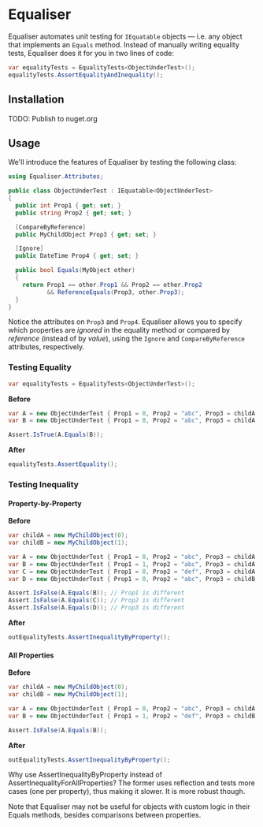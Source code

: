 # Equaliser

Equaliser automates unit testing for `IEquatable` objects –– i.e. any object that implements an `Equals` method. Instead of manually writing equality tests, Equaliser does it for you in two lines of code:

```csharp
var equalityTests = EqualityTests<ObjectUnderTest>();
equalityTests.AssertEqualityAndInequality();
```

## Installation

TODO: Publish to nuget.org

## Usage

We'll introduce the features of Equaliser by testing the following class:

```csharp
using Equaliser.Attributes;

public class ObjectUnderTest : IEquatable<ObjectUnderTest>
{
  public int Prop1 { get; set; }
  public string Prop2 { get; set; }

  [CompareByReference]
  public MyChildObject Prop3 { get; set; }

  [Ignore]
  public DateTime Prop4 { get; set; }

  public bool Equals(MyObject other)
  {
    return Prop1 == other.Prop1 && Prop2 == other.Prop2
           && ReferenceEquals(Prop3, other.Prop3);
  }
}
```

Notice the attributes on `Prop3` and `Prop4`. Equaliser allows you to specify which properties are *ignored* in the equality method or compared by *reference* (instead of by *value*), using the `Ignore` and `CompareByReference` attributes, respectively.

### Testing Equality

```csharp
var equalityTests = EqualityTests<ObjectUnderTest>();
```

**Before**

```csharp
var A = new ObjectUnderTest { Prop1 = 0, Prop2 = "abc", Prop3 = childA };
var B = new ObjectUnderTest { Prop1 = 0, Prop2 = "abc", Prop3 = childA };

Assert.IsTrue(A.Equals(B));
```

**After**

```csharp
equalityTests.AssertEquality();
```

### Testing Inequality

#### Property-by-Property

**Before**

```csharp
var childA = new MyChildObject(0);
var childB = new MyChildObject(1);

var A = new ObjectUnderTest { Prop1 = 0, Prop2 = "abc", Prop3 = childA };
var B = new ObjectUnderTest { Prop1 = 1, Prop2 = "abc", Prop3 = childA };
var C = new ObjectUnderTest { Prop1 = 0, Prop2 = "def", Prop3 = childA };
var D = new ObjectUnderTest { Prop1 = 0, Prop2 = "abc", Prop3 = childB };

Assert.IsFalse(A.Equals(B)); // Prop1 is different
Assert.IsFalse(A.Equals(C)); // Prop2 is different
Assert.IsFalse(A.Equals(D)); // Prop3 is different
```

**After**

```csharp
outEqualityTests.AssertInequalityByProperty();
```

#### All Properties

**Before**

```csharp
var childA = new MyChildObject(0);
var childB = new MyChildObject(1);

var A = new ObjectUnderTest { Prop1 = 0, Prop2 = "abc", Prop3 = childA };
var B = new ObjectUnderTest { Prop1 = 1, Prop2 = "def", Prop3 = childB };

Assert.IsFalse(A.Equals(B));
```

**After**

```csharp
outEqualityTests.AssertInequalityByProperty();
```

Why use AssertInequalityByProperty instead of AssertInequalityForAllProperties? The former uses reflection and tests more cases (one per property), thus making it slower. It is more robust though.

Note that Equaliser may not be useful for objects with custom logic in their Equals methods, besides comparisons between properties.
